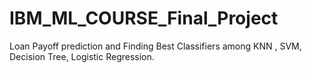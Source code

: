 # IBM_ML_COURSE_Final_Project
Loan Payoff prediction and Finding Best Classifiers among KNN , SVM, Decision Tree, Logistic Regression.
